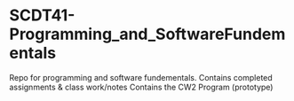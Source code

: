 # SCDT41-Programming_and_SoftwareFundementals
Repo for programming and software fundementals. Contains completed assignments &amp; class work/notes
Contains the CW2 Program (prototype)
